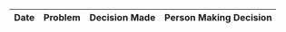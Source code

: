 |Date|Problem|Decision Made|Person Making Decision|
|-----------|:-------------|:---------|:---------|
